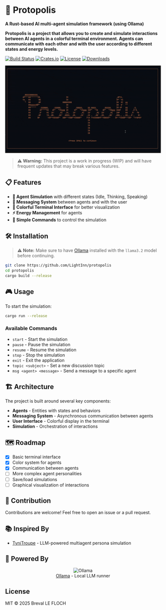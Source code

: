 # 🤖 Protopolis

**A Rust-based AI multi-agent simulation framework (using Ollama)**

**Protopolis is a project that allows you to create and simulate interactions between AI agents in a colorful terminal environment. Agents can communicate with each other and with the user according to different states and energy levels.**

[![Build Status](https://img.shields.io/github/actions/workflow/status/LightInn/protopolis/release.yml?style=for-the-badge)](https://github.com/LightInn/protopolis/actions)
[![Crates.io](https://img.shields.io/crates/v/protopolis?style=for-the-badge)](https://crates.io/crates/protopolis)
[![License](https://img.shields.io/badge/license-MIT-blue?style=for-the-badge)](https://github.com/LightInn/protopolis)
[![Downloads](https://img.shields.io/crates/d/protopolis?style=for-the-badge)](https://crates.io/crates/protopolis)

<p align="center"> 
  <img src="showcase/demo.gif" width="800" alt="Agents discussing philosophy"> 
</p> 

> **⚠️ Warning:** This project is a work in progress (WIP) and will have frequent updates that may break various features.

## 📋 Features

- **🧠 Agent Simulation** with different states (Idle, Thinking, Speaking)
- **💬 Messaging System** between agents and with the user
- **🌈 Colorful Terminal Interface** for better visualization
- **⚡ Energy Management** for agents
- **🔄 Simple Commands** to control the simulation

## 🛠️ Installation

> **⚠️ Note:** Make sure to have [Ollama](https://ollama.ai) installed with the `llama3.2` model before continuing.

```bash
git clone https://github.com/LightInn/protopolis
cd protopolis
cargo build --release
```

## 🎮 Usage

To start the simulation:

```bash
cargo run --release
```

### Available Commands

- `start` - Start the simulation
- `pause` - Pause the simulation
- `resume` - Resume the simulation
- `stop` - Stop the simulation
- `exit` - Exit the application
- `topic <subject>` - Set a new discussion topic
- `msg <agent> <message>` - Send a message to a specific agent

## 🏗️ Architecture

The project is built around several key components:

- **Agents** - Entities with states and behaviors
- **Messaging System** - Asynchronous communication between agents
- **User Interface** - Colorful display in the terminal
- **Simulation** - Orchestration of interactions

## 🗺️ Roadmap

- [x] Basic terminal interface
- [x] Color system for agents
- [x] Communication between agents
- [ ] More complex agent personalities
- [ ] Save/load simulations
- [ ] Graphical visualization of interactions

## 🤝 Contribution

Contributions are welcome! Feel free to open an issue or a pull request.

## 📚 Inspired By

- [TyniTroupe](https://github.com/microsoft/TinyTroupe) - LLM-powered multiagent persona simulation

## 🔌 Powered By

<p align="center">
  <img src="https://ollama.ai/public/ollama.png" width="200" alt="Ollama">
  <br>
  <a href="https://ollama.ai">Ollama</a> - Local LLM runner
</p>

## License

MIT © 2025 Breval LE FLOCH